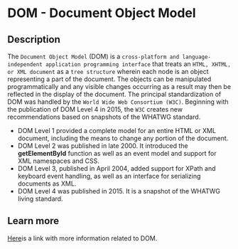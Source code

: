 # DOM - Document Object Model
## Description
The `Document Object Model` (DOM) is a `cross-platform and language-independent application programming interface` that 
treats an `HTML, XHTML, or XML document` as a `tree structure` wherein each node is an object representing a part of 
the document. The objects can be manipulated programmatically and any visible changes occurring as a result may 
then be reflected in the display of the document.
The principal standardization of DOM was handled by the `World Wide Web Consortium (W3C)`.
Beginning with the publication of DOM Level 4 in 2015, the `W3C` creates new recommendations based on snapshots of the WHATWG standard.
* DOM Level 1 provided a complete model for an entire HTML or XML document, including the means to change any portion of the document.
* DOM Level 2 was published in late 2000. It introduced the **getElementById** function as well as an event model and support for XML namespaces and CSS.
* DOM Level 3, published in April 2004, added support for XPath and keyboard event handling, as well as an interface for serializing documents as XML.
* DOM Level 4 was published in 2015. It is a snapshot of the WHATWG living standard.

## Learn more
[Here](https://en.wikipedia.org/wiki/Document_Object_Model)is a link with more information related to DOM.
